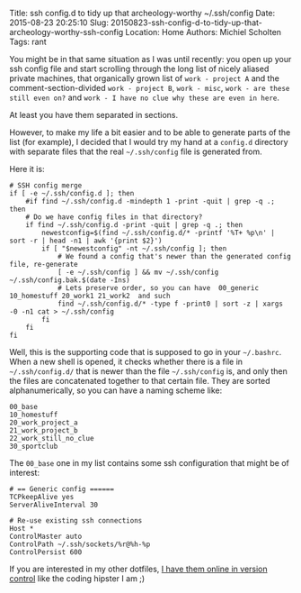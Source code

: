 Title: ssh config.d to tidy up that archeology-worthy ~/.ssh/config
Date: 2015-08-23 20:25:10
Slug: 20150823-ssh-config-d-to-tidy-up-that-archeology-worthy-ssh-config
Location: Home
Authors: Michiel Scholten
Tags: rant

You might be in that same situation as I was until recently: you open up your ssh config file and start scrolling through the long list of nicely aliased private machines, that organically grown list of `work - project A` and the comment-section-divided `work - project B`, `work - misc`, `work - are these still even on?` and `work - I have no clue why these are even in here`.

At least you have them separated in sections.

However, to make my life a bit easier and to be able to generate parts of the list (for example), I decided that I would try my hand at a `config.d` directory with separate files that the real `~/.ssh/config` file is generated from.

Here it is:

    # SSH config merge
    if [ -e ~/.ssh/config.d ]; then
        #if find ~/.ssh/config.d -mindepth 1 -print -quit | grep -q .; then
        # Do we have config files in that directory?
        if find ~/.ssh/config.d -print -quit | grep -q .; then
            newestconfig=$(find ~/.ssh/config.d/* -printf '%T+ %p\n' | sort -r | head -n1 | awk '{print $2}')
            if [ "$newestconfig" -nt ~/.ssh/config ]; then
                # We found a config that's newer than the generated config file, re-generate
                [ -e ~/.ssh/config ] && mv ~/.ssh/config ~/.ssh/config.bak.$(date -Ins)
                # Lets preserve order, so you can have  00_generic 10_homestuff 20_work1 21_work2  and such
                find ~/.ssh/config.d/* -type f -print0 | sort -z | xargs -0 -n1 cat > ~/.ssh/config
            fi
        fi
    fi

Well, this is the supporting code that is supposed to go in your `~/.bashrc`. When a new shell is opened, it checks whether there is a file in `~/.ssh/config.d/` that is newer than the file `~/.ssh/config` is, and only then the files are concatenated together to that certain file. They are sorted alphanumerically, so you can have a naming scheme like:

    00_base
    10_homestuff
    20_work_project_a
    21_work_project_b
    22_work_still_no_clue
    30_sportclub

The `00_base` one in my list contains some ssh configuration that might be of interest:

    # == Generic config ======
    TCPkeepAlive yes
    ServerAliveInterval 30

    # Re-use existing ssh connections
    Host *
    ControlMaster auto
    ControlPath ~/.ssh/sockets/%r@%h-%p
    ControlPersist 600

If you are interested in my other dotfiles, [I have them online in version control](https://github.com/aquatix/dotfiles) like the coding hipster I am ;)